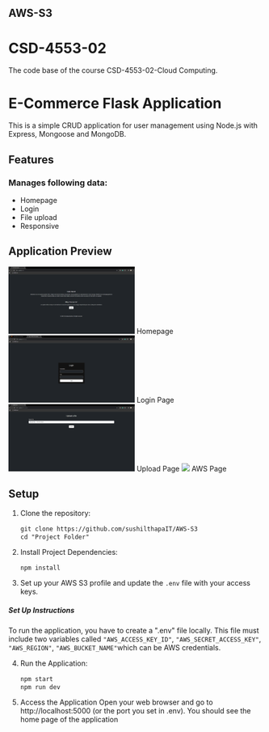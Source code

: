 ## AWS-S3

# CSD-4553-02
The code base of the course CSD-4553-02-Cloud Computing.

# E-Commerce Flask Application
This is a simple CRUD application for user management using Node.js with Express, Mongoose and MongoDB.

## Features

### Manages following data:
- Homepage
- Login
- File upload
- Responsive

## Application Preview
<img src="images/homepage.png" width="250" />
Homepage
<img src="images/login.png"    width="250" />
Login Page
<img src="images/upload.png"   width="250" />
Upload Page
<img src="images/aws.png"      width="250" />
AWS Page


## Setup
1. Clone the repository:
   ```
   git clone https://github.com/sushilthapaIT/AWS-S3
   cd "Project Folder"
   ```

2. Install Project Dependencies:
   ```
   npm install
   ```

3. Set up your AWS S3 profile and update the `.env` file with your access keys.

##### Set Up Instructions
To run the application, you have to create a ".env" file locally.
This file must include two variables called ```"AWS_ACCESS_KEY_ID"```, ```"AWS_SECRET_ACCESS_KEY"```, ```"AWS_REGION"```, ```"AWS_BUCKET_NAME"```which can be AWS credentials. 

4. Run the Application:
   ```
   npm start
   npm run dev
   ```

5. Access the Application
  Open your web browser and go to http://localhost:5000 (or the port you set in .env). You should see the home page of the application